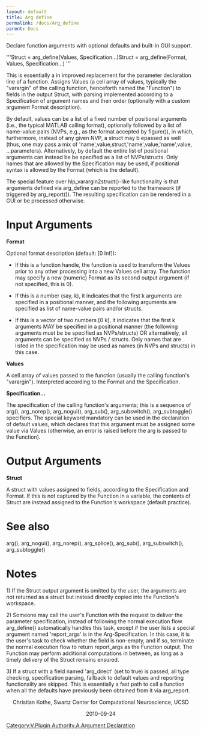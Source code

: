 ```yaml
---
layout: default
title: Arg define
permalink: /docs/Arg_define
parent: Docs
---
```


Declare function arguments with optional defaults and built-in GUI
support.

'''Struct = arg_define(Values, Specification...)Struct =
arg_define(Format, Values, Specification...) '''

This is essentially a in improved replacement for the parameter
declaration line of a function. Assigns Values (a cell array of values,
typically the "varargin" of the calling function, henceforth named the
"Function") to fields in the output Struct, with parsing implemented
according to a Specification of argument names and their order
(optionally with a custom argument Format description).

By default, values can be a list of a fixed number of positional
arguments (i.e., the typical MATLAB calling format), optionally followed
by a list of name-value pairs (NVPs, e.g., as the format accepted by
figure()), in which, furthermore, instead of any given NVP, a struct may
b epassed as well (thus, one may pass a mix of
'name',value,struct,'name',value,'name',value, ...parameters).
Alternatively, by default the entire list of positional arguments can
instead be be specified as a list of NVPs/structs. Only names that are
allowed by the Specification may be used, if positional syntax is
allowed by the Format (which is the default).

The special feature over hlp_varargin2struct()-like functionality is
that arguments defined via arg_define can be reported to the framework
(if triggered by arg_report()). The resulting specification can be
rendered in a GUI or be processed otherwise.

# Input Arguments

**Format**

Optional format description (default: \[0 Inf\]):

  - If this is a function handle, the function is used to transform the
    Values prior to any other processing into a new Values cell array.
    The function may specify a new (numeric) Format as its second output
    argument (if not specified, this is 0).

<!-- end list -->

  - If this is a number (say, k), it indicates that the first k
    arguments are specified in a positional manner, and the following
    arguments are specified as list of name-value pairs and/or structs.

<!-- end list -->

  - If this is a vector of two numbers \[0 k\], it indicates that the
    first k arguments MAY be specified in a positional manner (the
    following arguments must be be specified as NVPs/structs) OR
    alternatively, all arguments can be specified as NVPs / structs.
    Only names that are listed in the specification may be used as names
    (in NVPs and structs) in this case.

**Values**

A cell array of values passed to the function (usually the calling
function's "varargin"). Interpreted according to the Format and the
Specification.

**Specification...**

The specification of the calling function's arguments; this is a
sequence of arg(), arg_norep(), arg_nogui(), arg_sub(),
arg_subswitch(), arg_subtoggle() specifiers. The special keyword
mandatory can be used in the declaration of default values, which
declares that this argument must be assigned some value via Values
(otherwise, an error is raised before the arg is passed to the
Function).

# Output Arguments

**Struct**

A struct with values assigned to fields, according to the Specification
and Format. If this is not captured by the Function in a variable, the
contents of Struct are instead assigned to the Function's workspace
(default practice).

# See also

arg(), arg_nogui(), arg_norep(), arg_splice(), arg_sub(),
arg_subswitch(), arg_subtoggle()

# Notes

1\) If the Struct output argument is omitted by the user, the arguments
are not returned as a struct but instead directly copied into the
Function's workspace.

2\) Someone may call the user's Function with the request to deliver the
parameter specification, instead of following the normal execution flow.
arg_define() automatically handles this task, except if the user lists
a special argument named 'report_args' is in the Arg-Specification. In
this case, it is the user's task to check whether the field is
non-empty, and if so, terminate the normal execution flow to return
report_args as the Function output. The Function may perform additional
computations in between, as long as a timely delivery of the Struct
remains ensured.

3\) If a struct with a field named 'arg_direct' (set to true) is
passed, all type checking, specification parsing, fallback to default
values and reporting functionality are skipped. This is essentially a
fast path to call a function when all the defaults have previously been
obtained from it via arg_report.

<center>

Christian Kothe, Swartz Center for Computational Neuroscience, UCSD

</center>

<center>

2010-09-24

</center>

[Category:V.Plugin Authority.A.Argument
Declaration](/Category:V.Plugin_Authority.A.Argument_Declaration "wikilink")